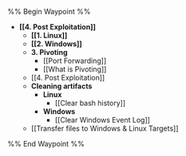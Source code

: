 %% Begin Waypoint %%
- **[[4. Post Exploitation]]**
	- **[[1. Linux]]**
	- **[[2. Windows]]**
	- **3. Pivoting**
		- [[Port Forwarding]]
		- [[What is Pivoting]]
	- [[4. Post Exploitation]]
	- **Cleaning artifacts**
		- **Linux**
			- [[Clear bash history]]
		- **Windows**
			- [[Clear Windows Event Log]]
	- [[Transfer files to Windows & Linux Targets]]

%% End Waypoint %%
